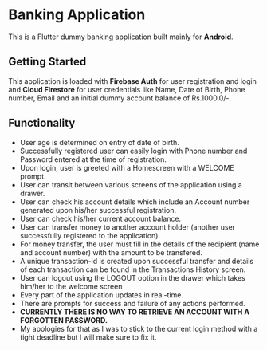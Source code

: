 # Banking Application

This is a Flutter dummy banking application built mainly for __Android__. 

## Getting Started

This application is loaded with __Firebase Auth__ for user registration and login 
and __Cloud Firestore__ for user credentials like Name, Date of Birth, Phone number,
Email and an initial dummy account balance of Rs.1000.0/-.

## Functionality

* User age is determined on entry of date of birth.
* Successfully registered user can easily login with Phone number and Password entered 
at the time of registration.
* Upon login, user is greeted with a Homescreen with a WELCOME prompt.
* User can transit between various screens of the application using a drawer.
* User can check his account details which include an Account number generated upon
his/her successful registration.
* User can check his/her current account balance.
* User can transfer money to another account holder (another user successfully registered
to the application).
* For money transfer, the user must fill in the details of the recipient (name and account
number) with the amount to be transfered.
* A unique transaction-id is created upon successful transfer and details of each
transaction can be found in the Transactions History screen.
* User can logout using the LOGOUT option in the drawer which takes him/her to the
welcome screen
* Every part of the application updates in real-time.
* There are prompts for success and failure of any actions performed.
* __CURRENTLY THERE IS NO WAY TO RETRIEVE AN ACCOUNT WITH A FORGOTTEN PASSWORD.__
* My apologies for that as I was to stick to the current login method with a tight
deadline but I will make sure to fix it.


